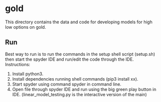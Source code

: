 # gold
This directory contains the data and code for developing models for high low options on gold.

## Run
Best way to run is to run the commands in the setup shell script (setup.sh) then start the spyder IDE and run/edit the code through the IDE. Instructions:

1) Install python3.
2) Install dependencies running shell commands (pip3 install xx).
3) Start spyder using command spyder in command line.
4) Open file through spyder IDE and run using the big green play button in IDE. (linear_model_testing.py is the interactive version of the main)
